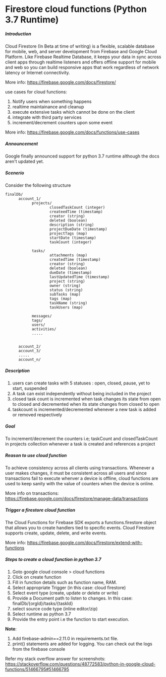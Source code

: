 # Firestore cloud functions (Python 3.7 Runtime)



##### Introduction 
Cloud Firestore (In Beta at time of writing) is a flexible, scalable database for mobile, web, and server development from Firebase and Google Cloud 
Platform. Like Firebase Realtime Database, it keeps your data in sync across client apps through realtime listeners and 
offers offline support for mobile and web so you can build responsive apps that work regardless of network latency or 
Internet connectivity. 

More info: https://firebase.google.com/docs/firestore/


use cases for cloud functions:
1. Notify users when something happens
2. realtime maintainance and cleanup
3. execute extensive tasks which cannot be done on the client
4. integrate with third party services
4. increment/decrement counters upon some event 

More info: https://firebase.google.com/docs/functions/use-cases

##### Announcement
Google finally announced support for python 3.7 runtime although the docs aren't updated yet.

##### Scenerio
Consider the following structure
```
finalDb/
      account_1/
            projects/
                    closedTaskCount (integer)
                    createedTime (timestamp)
                    creator (string)
                    deleted (boolean)
                    description (string)
                    projectDueDate (timestamp)
                    projectTags (map)
                    startDate (timestamp)
                    taskCount (integer)
                    
            tasks/
                    attachments (map)
                    createdTime (timestamp)
                    creator (string)
                    deleted (boolean)
                    dueDate (timestamp)
                    lastUpdatedTime (timestamp)
                    project (string)
                    owner (string)
                    status (string)
                    subTasks (map)
                    tags (map)
                    taskName (string)
                    taskUsers (map)
                    
            messages/
            tags/
            users/
            activities/
            .....
            
           
      account_2/
      account_3/
      .....
      account_n/
```

##### Description
1. users can create tasks with 5 statuses : open, closed, pause, yet to start, suspended
2. A task can exist independently without being included in the project
3. closed task count is incremented when task changes its state from open to closed and decremented when its state changes
from closed to open
4. taskcount is incremented/decremented whenever a new task is added or removed respectively


##### Goal

To increment/decrement the counters i.e; taskCount and closedTaskCount in projects collection whenever a task is 
created and references a project


##### Reason to use cloud function
To achieve consistency across all clients using transactions.
Whenever a user makes changes, it must be consistent across all users and since transactions fail to execute whenver a
device is offline, cloud functions are used to keep sanity with the value of counters when the device is online.

More info on transactions: https://firebase.google.com/docs/firestore/manage-data/transactions


##### Trigger a firestore cloud function
The Cloud Functions for Firebase SDK exports a functions.firestore object that allows you to create handlers tied to specific events.
Cloud Firestore supports create, update, delete, and write events.

More info: https://firebase.google.com/docs/firestore/extend-with-functions


##### Steps to create a cloud function in python 3.7
1. Goto google cloud console > cloud functions
2. Click on create function
3. Fill in function details such as function name, RAM.
4. Select appropriate Trigger (in this case: cloud firestore)
5. Select event type (create, update or delete or write)
6. Provide a Document path to listen to changes.
   In this case: finalDb/{orgId}/tasks/{taskId}
7. select source code type (inline editor/zip)
8. Select runtime as python 3.7
9. Provide the entry point i.e the function to start execution.

**Note**: 
1. Add firebase-admin==2.11.0 in requirements.txt file.   
2. print() statements are added for logging. You can check out the logs from the firebase console


Refer my stack overflow answer for screenshots:  
https://stackoverflow.com/questions/48772583/python-in-google-cloud-functions/51466795#51466795